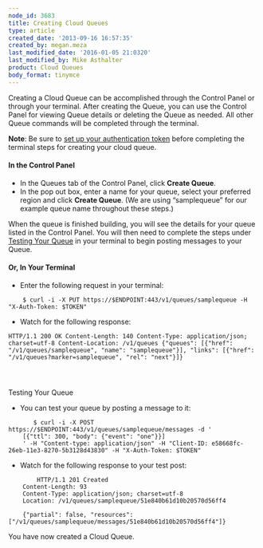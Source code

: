 ```yaml
---
node_id: 3683
title: Creating Cloud Queues
type: article
created_date: '2013-09-16 16:57:35'
created_by: megan.meza
last_modified_date: '2016-01-05 21:0320'
last_modified_by: Mike Asthalter
product: Cloud Queues
body_format: tinymce
---
```


Creating a Cloud Queue can be accomplished through the Control Panel or
through your terminal.  After creating the Queue, you can use the
Control Panel for viewing Queue details or deleting the Queue as
needed.  All other Queue commands will be completed through the
terminal.

**Note**: Be sure to [set up your authentication
token](http://www.rackspace.com/knowledge_center/article/cloud-queues-curl-cookbook#getauthtoken)
before completing the terminal steps for creating your cloud queue.

#### In the Control Panel

-   In the Queues tab of the Control Panel, click **Create Queue**.
-   In the pop out box, enter a name for your queue, select your
    preferred region and click **Create Queue**. (We are using
    &ldquo;samplequeue&rdquo; for our example queue name throughout these steps.)

When the queue is finished building, you will see the details for your
queue listed in the Control Panel. You will then need to complete the
steps under [Testing Your
Queue](http://www.rackspace.com/knowledge_center/article/cloud-queues-curl-cookbook#testingyourqueue)
in your terminal to begin posting messages to your Queue.

#### Or, In Your Terminal

-   Enter the following request in your terminal:

<!-- -->

        $ curl -i -X PUT https://$ENDPOINT:443/v1/queues/samplequeue -H "X-Auth-Token: $TOKEN"

-   Watch for the following response:

<!-- -->

    HTTP/1.1 200 OK Content-Length: 140 Content-Type: application/json; charset=utf-8 Content-Location: /v1/queues {"queues": [{"href": "/v1/queues/samplequeue", "name": "samplequeue"}], "links": [{"href": "/v1/queues?marker=samplequeue", "rel": "next"}]}

#### <br>
 Testing Your Queue

-   You can test your queue by posting a message to it:

<!-- -->

           $ curl -i -X POST https://$ENDPOINT:443/v1/queues/samplequeue/messages -d '
        [{"ttl": 300, "body": {"event": "one"}}]
        ' -H "Content-type: application/json" -H "Client-ID: e58668fc-26eb-11e3-8270-5b3128d43830" -H "X-Auth-Token: $TOKEN"

-   Watch for the following response to your test post:

<!-- -->

            HTTP/1.1 201 Created
        Content-Length: 93
        Content-Type: application/json; charset=utf-8
        Location: /v1/queues/samplequeue/51e840b61d10b20570d56ff4

        {"partial": false, "resources": ["/v1/queues/samplequeue/messages/51e840b61d10b20570d56ff4"]}

You have now created a Cloud Queue.


